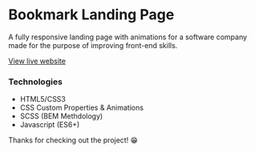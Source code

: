 # Bookmark Landing Page

A fully responsive landing page with animations for a software company made for the purpose of improving front-end skills.

[View live website](https://bookmark-landing-page-phi.vercel.app/#)

### Technologies

- HTML5/CSS3
- CSS Custom Properties & Animations
- SCSS (BEM Methdology)
- Javascript (ES6+)

Thanks for checking out the project! 😁
